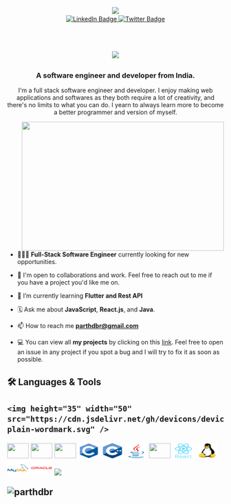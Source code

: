 <div id="header" align="center">
  <img src="https://media.giphy.com/media/SWoSkN6DxTszqIKEqv/giphy.gif" width="100"/>
</div>

<div id="badges" align="center">
  <a href="https://www.linkedin.com/in/parth-dobariya/">
    <img src="https://img.shields.io/badge/LinkedIn-blue?style=for-the-badge&logo=linkedin&logoColor=white" alt="LinkedIn Badge"/>
  </a>
  <a href="https://twitter.com/parth__151">
    <img src="https://img.shields.io/badge/Twitter-blue?style=for-the-badge&logo=twitter&logoColor=white" alt="Twitter Badge"/>
  </a>
  <br>
  <img src="https://komarev.com/ghpvc/?username=parthdbr&style=flat-square&color=blue" alt=""/>
</div>

<h1 align="center">
    <img src="https://readme-typing-svg.herokuapp.com/?lines=Hi+there!+👋🏽;I'm+Parth!+🦈;Nice+to+meet+you!+🙂&center=true&size=30&color=29d2a">
</h1>

<h3 align="center">A software engineer and developer from India.</h3>

<p align="center">I'm a full stack software engineer and developer. I enjoy making web applications and softwares as they both require a lot of creativity, and there's no limits to what you can do. I yearn to always learn more to become a better programmer and version of myself.</p>

<img align="right" width="470px" height="300px" src="https://media.giphy.com/media/Ah3zHH7hvsSB2/giphy.gif">

- 👨🏽‍💻   **Full-Stack Software Engineer** currently looking for new opportunities.

- 👥   I'm open to collaborations and work. Feel free to reach out to me if you have a project you'd like me on.

- 🌱   I’m currently learning **Flutter and Rest API**

- 🗓    Ask me about **JavaScript**, **React.js**, and **Java**.

- 📫   How to reach me **parthdbr@gmail.com**

- 💻   You can view all **my projects** by clicking on this [link](https://github.com/parthdbr?tab=repositories). Feel free to open an issue in any project if you spot a bug and I will try to fix it as soon as possible.

<h2>🛠 Languages & Tools<h2>
<p align="left">

    <img height="35" width="50" src="https://cdn.jsdelivr.net/gh/devicons/devicon/icons/html5/html5-plain-wordmark.svg" />
  <img height="35" width="50" src="https://cdn.jsdelivr.net/gh/devicons/devicon/icons/css3/css3-plain-wordmark.svg" />
    <img height="35" width="50" src="https://cdn.jsdelivr.net/gh/devicons/devicon/icons/sass/sass-original.svg" />
  <img height="35" width="50" src="https://cdn.jsdelivr.net/gh/devicons/devicon/icons/git/git-original.svg" />
  <img width="50" height="35" src="https://raw.githubusercontent.com/devicons/devicon/master/icons/c/c-original.svg" />
  <img width="50" height="35" src="https://raw.githubusercontent.com/devicons/devicon/master/icons/cplusplus/cplusplus-original.svg"/>
  <img  width="50" height="35" src="https://raw.githubusercontent.com/devicons/devicon/master/icons/java/java-original.svg"/>
  <img height="35" width="50" src="https://cdn.jsdelivr.net/gh/devicons/devicon/icons/javascript/javascript-plain.svg" />
  <img src="https://raw.githubusercontent.com/devicons/devicon/master/icons/react/react-original-wordmark.svg" alt="react" width="50" height="35"/>
  <img src="https://raw.githubusercontent.com/devicons/devicon/master/icons/linux/linux-original.svg" alt="linux" width="50" height="35"/>
  <img src="https://raw.githubusercontent.com/devicons/devicon/master/icons/mysql/mysql-original-wordmark.svg" alt="mysql" width="50" height="35"/>
  <img src="https://raw.githubusercontent.com/devicons/devicon/master/icons/oracle/oracle-original.svg" width="50" height="35"/>
  <img width="50" height"35" src="https://raw.githubusercontent.com/jmnote/z-icons/master/svg/php.svg"/>

</p>

<p><img align="left" src="https://github-readme-stats.vercel.app/api/top-langs?username=parthdbr&show_icons=true&locale=en&layout=compact" alt="parthdbr" /></p>






<!-- ### Hey Folks! 👋

<!--
**parthdbr/parthdbr** is a ✨ _special_ ✨ repository because its `README.md` (this file) appears on your GitHub profile.

Here are some ideas to get you started:

- 🔭 I’m currently working on ...
- 🌱 I’m currently learning ...
- 👯 I’m looking to collaborate on ...
- 🤔 I’m looking for help with ...
- 💬 Ask me about ...
- 📫 How to reach me: ...
- 😄 Pronouns: ...
- ⚡ Fun fact: ...
-->
